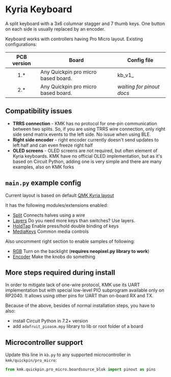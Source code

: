 # Kyria Keyboard

A split keyboard with a 3x6 columnar stagger and 7 thumb keys. One button on each side is usually replaced by an
encoder.

Keyboard works with controllers having Pro Micro layout. Existing configurations:

| PCB version | Board                               | Config file               |
|:-----------:|-------------------------------------|---------------------------|
|     1.*     | Any Quickpin pro micro based board. | kb_v1_                    |
|     2.*     | Any Quickpin pro micro based board. | _waiting for pinout docs_ |

## Compatibility issues

- **TRRS connection** - KMK has no protocol for one-pin communication between two splits. So, if you are using TRRS wire
  connection, only right side send matrix events to the left side. No issue when using BLE.
- **Right side encoder** - right encoder currently doesn't send updates to left half and can even freeze right half
- **OLED screens** - OLED screens are not required, but often element of Kyria keyboards. KMK have no official OLED
  implementation, but as it's based on Circuit Python, adding one is very simple and there are many examples, also on
  KMK forks

## `main.py` example config

Current layout is based on default [QMK Kyria layout](https://config.qmk.fm/#/splitkb/kyria/rev1/LAYOUT)

It has the following modules/extensions enabled:

- [Split](/docs/en/split_keyboards.md) Connects halves using a wire
- [Layers](/docs/en/layers.md) Do you need more keys than switches? Use
  layers.
- [HoldTap](/docs/en/holdtap.md) Enable press/hold double binding of keys
- [MediaKeys](/docs/en/media_keys.md) Common media controls

Also uncomment right section to enable samples of following:

- [RGB](/docs/en/rgb.md) Turn on the backlight (**requires neopixel.py
  library to work**)
- [Encoder](docs/encoder.md) Make the knobs do something

## More steps required during install

In order to mitigate lack of one-wire protocol, KMK use its UART implementation but with special low-level PIO
subprogram available only on RP2040. It allows using other pins for UART than on-board RX and TX.

Because of the above, besides of normal installation steps, you have to also:

- install Circuit Python in 7.2+ version
- add `adafruit_pioasm.mpy` library to lib or root folder of a board

## Microcontroller support

Update this line in `kb.py` to any supported microcontroller in `kmk/quickpin/pro_micro`:

```python
from kmk.quickpin.pro_micro.boardsource_blok import pinout as pins
```
